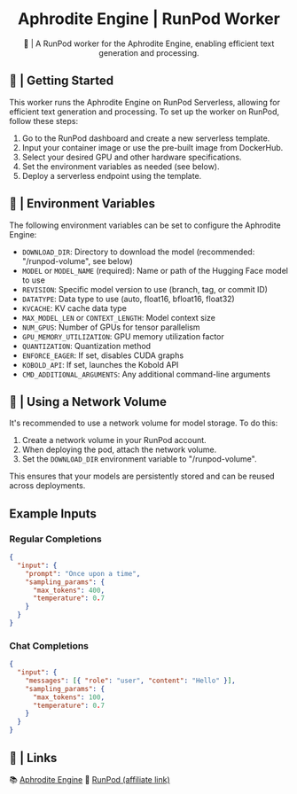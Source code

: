 <div align="center">

# Aphrodite Engine | RunPod Worker

🚀 | A RunPod worker for the Aphrodite Engine, enabling efficient text generation and processing.

</div>

## 📖 | Getting Started

This worker runs the Aphrodite Engine on RunPod Serverless, allowing for efficient text generation and processing. To set up the worker on RunPod, follow these steps:

1. Go to the RunPod dashboard and create a new serverless template.
2. Input your container image or use the pre-built image from DockerHub.
3. Select your desired GPU and other hardware specifications.
4. Set the environment variables as needed (see below).
5. Deploy a serverless endpoint using the template.

## 🔧 | Environment Variables

The following environment variables can be set to configure the Aphrodite Engine:

- `DOWNLOAD_DIR`: Directory to download the model (recommended: "/runpod-volume", see below)
- `MODEL` or `MODEL_NAME` (required): Name or path of the Hugging Face model to use
- `REVISION`: Specific model version to use (branch, tag, or commit ID)
- `DATATYPE`: Data type to use (auto, float16, bfloat16, float32)
- `KVCACHE`: KV cache data type
- `MAX_MODEL_LEN` or `CONTEXT_LENGTH`: Model context size
- `NUM_GPUS`: Number of GPUs for tensor parallelism
- `GPU_MEMORY_UTILIZATION`: GPU memory utilization factor
- `QUANTIZATION`: Quantization method
- `ENFORCE_EAGER`: If set, disables CUDA graphs
- `KOBOLD_API`: If set, launches the Kobold API
- `CMD_ADDITIONAL_ARGUMENTS`: Any additional command-line arguments

## 💾 | Using a Network Volume

It's recommended to use a network volume for model storage. To do this:

1. Create a network volume in your RunPod account.
2. When deploying the pod, attach the network volume.
3. Set the `DOWNLOAD_DIR` environment variable to "/runpod-volume".

This ensures that your models are persistently stored and can be reused across deployments.

## Example Inputs

### Regular Completions

```json
{
  "input": {
    "prompt": "Once upon a time",
    "sampling_params": {
      "max_tokens": 400,
      "temperature": 0.7
    }
  }
}
```

### Chat Completions

```json
{
  "input": {
    "messages": [{ "role": "user", "content": "Hello" }],
    "sampling_params": {
      "max_tokens": 100,
      "temperature": 0.7
    }
  }
}
```

## 🔗 | Links

📚 [Aphrodite Engine](https://github.com/PygmalionAI/aphrodite-engine)
🚀 [RunPod (affiliate link)](https://runpod.io?ref=7ejcv617)
